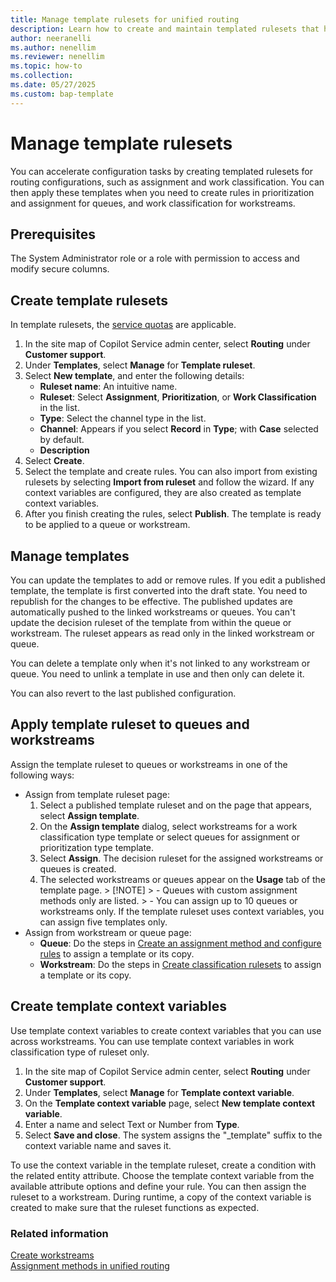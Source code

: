 ```yaml
---
title: Manage template rulesets for unified routing
description: Learn how to create and maintain templated rulesets that help in bulk maintenance of workstreams and queues.
author: neeranelli
ms.author: nenellim
ms.reviewer: nenellim
ms.topic: how-to 
ms.collection: 
ms.date: 05/27/2025
ms.custom: bap-template
---
```


# Manage template rulesets

You can accelerate configuration tasks by creating templated rulesets for routing configurations, such as assignment and work classification. You can then apply these templates when you need to create rules in prioritization and assignment for queues, and work classification for workstreams.

## Prerequisites

The System Administrator role or a role with permission to access and modify secure columns.

## Create template rulesets

In template rulesets, the [service quotas](../implement/service-quotas.md) are applicable. 

1. In the site map of Copilot Service admin center, select **Routing** under **Customer support**.
1. Under **Templates**, select **Manage** for **Template ruleset**.
1. Select **New template**, and enter the following details:
    - **Ruleset name**: An intuitive name.
    - **Ruleset**: Select **Assignment**, **Prioritization**, or **Work Classification** in the list.
    - **Type**: Select the channel type in the list.
    -  **Channel**: Appears if you select **Record** in **Type**; with **Case** selected by default.
    - **Description**
1. Select **Create**.
1. Select the template and create rules. You can also import from existing rulesets by selecting **Import from ruleset** and follow the wizard. If any context variables are configured, they are also created as template context variables.
1. After you finish creating the rules, select **Publish**. The template is ready to be applied to a queue or workstream.

## Manage templates

You can update the templates to add or remove rules. If you edit a published template, the template is first converted into the draft state. You need to republish for the changes to be effective. The published updates are automatically pushed to the linked workstreams or queues. You can't update the decision ruleset of the template from within the queue or workstream. The ruleset appears as read only in the linked workstream or queue.

You can delete a template only when it's not linked to any workstream or queue. You need to unlink a template in use and then only can delete it.

You can also revert to the last published configuration.

## Apply template ruleset to queues and workstreams

Assign the template ruleset to queues or workstreams in one of the following ways:

- Assign from template ruleset page:
    1. Select a published template ruleset and on the page that appears, select **Assign template**.
    1. On the **Assign template** dialog, select workstreams for a work classification type template or select queues for assignment or prioritization type template.
    1. Select **Assign**. The decision ruleset for the assigned workstreams or queues is created.
    1. The selected workstreams or queues appear on the **Usage** tab of the template page.
      > [!NOTE]
      > - Queues with custom assignment methods only are listed.
      > - You can assign up to 10 queues or workstreams only. If the template ruleset uses context variables, you can assign five templates only.
- Assign from workstream or queue page:
    - **Queue**: Do the steps in [Create an assignment method and configure rules](configure-assignment-rules.md#create-an-assignment-method-and-configure-rules) to assign a template or its copy.
    - **Workstream**: Do the steps in [Create classification rulesets](configure-work-classification.md#create-work-classification-rulesets) to assign a template or its copy.

## Create template context variables

Use template context variables to create context variables that you can use across workstreams. You can use template context variables in work classification type of ruleset only. 

1. In the site map of Copilot Service admin center, select **Routing** under **Customer support**.
1. Under **Templates**, select **Manage** for **Template context variable**.
1. On the **Template context variable** page, select **New template context variable**.
1. Enter a name and select Text or Number from **Type**.
1. Select **Save and close**. The system assigns the "_template" suffix to the context variable name and saves it.

To use the context variable in the template ruleset, create a condition with the related entity attribute. Choose the template context variable from the available attribute options and define your rule. You can then assign the ruleset to a workstream. During runtime, a copy of the context variable is created to make sure that the ruleset functions as expected.

### Related information

[Create workstreams](create-workstreams.md)  
[Assignment methods in unified routing](assignment-methods.md)  